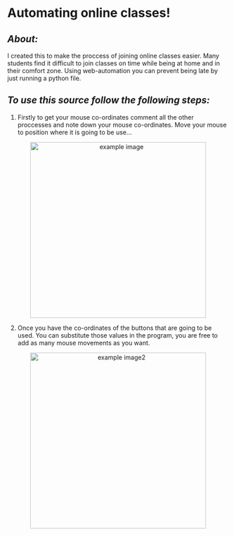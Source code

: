 # Automating online classes!

<h2><b><i>About:</i></b></h2>
<p>
  I created this to make the proccess of joining online classes easier. Many students find it difficult to join classes on time while being at home and in their comfort zone.
  Using web-automation you can prevent being late by just running a python file. 
</p>

<h2><b><i>To use this source follow the following steps:</i> </b></h2>

1) Firstly to get your mouse co-ordinates comment all the other proccesses and note down your mouse co-ordinates.
Move your mouse to position where it is going to be use...

<p align="center">
<img src="https://github.com/m4dummies/webAutomation--Python/blob/master/images/img1.PNG" alt="example image" height="400" >
</p>

2) Once you have the co-ordinates of the buttons that are going to be used. You can substitute those values in the program, you are free to add as many mouse movements as you want.

<p  align="center">
  <img src="https://github.com/m4dummies/webAutomation--Python/blob/master/images/img2.PNG" alt="example image2" height="400">
</p>
